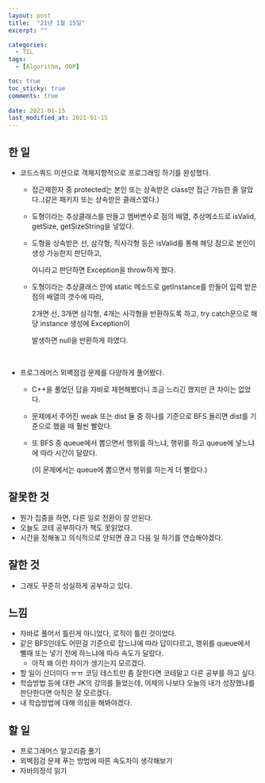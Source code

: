 ```yaml
---
layout: post
title:  "21년 1월 15일"
excerpt: ""

categories:
  - TIL
tags:
  - [Algorithm, OOP]

toc: true
toc_sticky: true
comments: true
 
date: 2021-01-15
last_modified_at: 2021-01-15
---
```

## 한 일
- 코드스쿼드 미션으로 객체지향적으로 프로그래밍 하기를 완성했다.

  - 접근제한자 중 protected는 본인 또는 상속받은 class만 접근 가능한 줄 알았다..(같은 패키지 또는 상속받은 클래스였다.)

  - 도형이라는 추상클래스를 만들고 멤버변수로 점의 배열, 추상메소드로 isValid, getSize, getSizeString을 넣었다.

  - 도형을 상속받은 선, 삼각형, 직사각형 등은 isValid를 통해 해당 점으로 본인이 생성 가능한지 판단하고,

    아니라고 판단하면 Exception을 throw하게 했다.

  - 도형이라는 추상클래스 안에 static 메소드로 getInstance를 만들어 입력 받은 점의 배열의 갯수에 따라,

    2개면 선, 3개면 삼각형, 4개는 사각형을 반환하도록 하고, try catch문으로 해당 instance 생성에 Exception이

    발생하면 null을 반환하게 하였다.

<br>

- 프로그래머스 외벽점검 문제를 다양하게 풀어봤다.

  - C++을 풀었던 답을 자바로 재현해봤더니 조금 느리긴 했지만 큰 차이는 없었다.
  
  - 문제에서 주어진 weak 또는 dist 둘 중 하나를 기준으로 BFS 돌리면 dist를 기준으로 했을 때 훨씬 빨랐다.
  
  - 또 BFS 중 queue에서 뽑으면서 행위를 하느냐, 행위를 하고 queue에 넣느냐에 따라 시간이 달랐다.
  
    (이 문제에서는 queue에 뽑으면서 행위를 하는게 더 빨랐다.)

## 잘못한 것

- 뭔가 집중을 하면, 다른 일로 전환이 잘 안된다.
- 오늘도 코테 공부하다가 책도 못읽었다.
- 시간을 정해놓고 의식적으로 안되면 끊고 다음 일 하기를 연습해야겠다.

## 잘한 것
- 그래도 꾸준히 성실하게 공부하고 있다.

## 느낌
- 자바로 풀어서 틀린게 아니었다, 로직이 틀린 것이었다.
- 같은 BFS인데도 어떤걸 기준으로 잡느냐에 따라 답이다르고, 행위를 queue에서 뺄때 또는 넣기 전에 하느냐에 따라 속도가 달랐다.
  - 아직 왜 이런 차이가 생기는지 모르겠다.
- 할 일이 산더미다 ㅠㅠ 코딩 테스트만 좀 잘한다면 코테말고 다른 공부를 하고 싶다.
- 학습방법 등에 대한 JK의 강의를 들었는데, 어제의 나보다 오늘의 내가 성장했냐를 판단한다면 아직은 잘 모르겠다.
- 내 학습방법에 대해 의심을 해봐야겠다. 

## 할 일

- 프로그래머스 알고리즘 풀기
- 외벽점검 문제 푸는 방법에 따른 속도차이 생각해보기
- 자바의정석 읽기